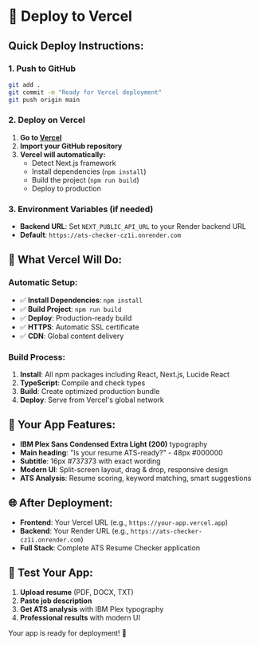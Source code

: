 # 🚀 Deploy to Vercel

## **Quick Deploy Instructions:**

### **1. Push to GitHub**
```bash
git add .
git commit -m "Ready for Vercel deployment"
git push origin main
```

### **2. Deploy on Vercel**
1. **Go to [Vercel](https://vercel.com)**
2. **Import your GitHub repository**
3. **Vercel will automatically:**
   - Detect Next.js framework
   - Install dependencies (`npm install`)
   - Build the project (`npm run build`)
   - Deploy to production

### **3. Environment Variables (if needed)**
- **Backend URL**: Set `NEXT_PUBLIC_API_URL` to your Render backend URL
- **Default**: `https://ats-checker-cz1i.onrender.com`

## **🔧 What Vercel Will Do:**

### **Automatic Setup:**
- ✅ **Install Dependencies**: `npm install`
- ✅ **Build Project**: `npm run build`
- ✅ **Deploy**: Production-ready build
- ✅ **HTTPS**: Automatic SSL certificate
- ✅ **CDN**: Global content delivery

### **Build Process:**
1. **Install**: All npm packages including React, Next.js, Lucide React
2. **TypeScript**: Compile and check types
3. **Build**: Create optimized production bundle
4. **Deploy**: Serve from Vercel's global network

## **🎨 Your App Features:**
- **IBM Plex Sans Condensed Extra Light (200)** typography
- **Main heading**: "Is your resume ATS-ready?" - 48px #000000
- **Subtitle**: 16px #737373 with exact wording
- **Modern UI**: Split-screen layout, drag & drop, responsive design
- **ATS Analysis**: Resume scoring, keyword matching, smart suggestions

## **🌐 After Deployment:**
- **Frontend**: Your Vercel URL (e.g., `https://your-app.vercel.app`)
- **Backend**: Your Render URL (e.g., `https://ats-checker-cz1i.onrender.com`)
- **Full Stack**: Complete ATS Resume Checker application

## **📱 Test Your App:**
1. **Upload resume** (PDF, DOCX, TXT)
2. **Paste job description**
3. **Get ATS analysis** with IBM Plex typography
4. **Professional results** with modern UI

Your app is ready for deployment! 🎉
